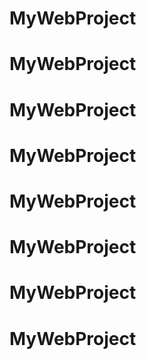 # MyWebProject
# MyWebProject
# MyWebProject
# MyWebProject
# MyWebProject
# MyWebProject
# MyWebProject
# MyWebProject

